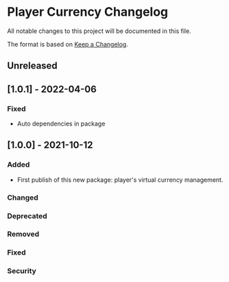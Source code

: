 # Player Currency Changelog
All notable changes to this project will be documented in this file.

The format is based on [Keep a Changelog](https://keepachangelog.com/en/1.0.0/).

## Unreleased

## [1.0.1] - 2022-04-06

### Fixed
- Auto dependencies in package

## [1.0.0] - 2021-10-12

### Added
- First publish of this new package: player's virtual currency management.

### Changed

### Deprecated

### Removed

### Fixed

### Security
